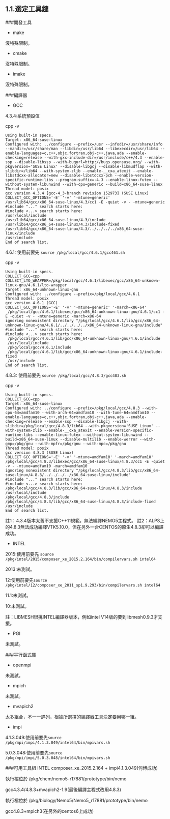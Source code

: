 ## 1.1.選定工具鏈
###開發工具
* make

 沒特殊限制。
* cmake

 沒特殊限制。
* imake

 沒特殊限制。

###編譯器
* GCC

 4.3.4:系統預設值

 cpp -v
 ```
Using built-in specs.
Target: x86_64-suse-linux
Configured with: ../configure --prefix=/usr --infodir=/usr/share/info --mandir=/usr/share/man --libdir=/usr/lib64 --libexecdir=/usr/lib64 --enable-languages=c,c++,objc,fortran,obj-c++,java,ada --enable-checking=release --with-gxx-include-dir=/usr/include/c++/4.3 --enable-ssp --disable-libssp --with-bugurl=http://bugs.opensuse.org/ --with-pkgversion='SUSE Linux' --disable-libgcj --disable-libmudflap --with-slibdir=/lib64 --with-system-zlib --enable-__cxa_atexit --enable-libstdcxx-allocator=new --disable-libstdcxx-pch --enable-version-specific-runtime-libs --program-suffix=-4.3 --enable-linux-futex --without-system-libunwind --with-cpu=generic --build=x86_64-suse-linux
Thread model: posix
gcc version 4.3.4 [gcc-4_3-branch revision 152973] (SUSE Linux)
COLLECT_GCC_OPTIONS='-E' '-v' '-mtune=generic'
 /usr/lib64/gcc/x86_64-suse-linux/4.3/cc1 -E -quiet -v - -mtune=generic
#include "..." search starts here:
#include <...> search starts here:
 /usr/local/include
 /usr/lib64/gcc/x86_64-suse-linux/4.3/include
 /usr/lib64/gcc/x86_64-suse-linux/4.3/include-fixed
 /usr/lib64/gcc/x86_64-suse-linux/4.3/../../../../x86_64-suse-linux/include
 /usr/include
End of search list.
 ```
 4.6.1: 使用前要先 ```source /pkg/local/gcc/4.6.1/gcc461.sh```

 cpp -v
```
Using built-in specs.
COLLECT_GCC=cpp
COLLECT_LTO_WRAPPER=/pkg/local/gcc/4.6.1/libexec/gcc/x86_64-unknown-linux-gnu/4.6.1/lto-wrapper
Target: x86_64-unknown-linux-gnu
Configured with: ../configure --prefix=/pkg/local/gcc/4.6.1
Thread model: posix
gcc version 4.6.1 (GCC)
COLLECT_GCC_OPTIONS='-E' '-v' '-mtune=generic' '-march=x86-64'
 /pkg/local/gcc/4.6.1/libexec/gcc/x86_64-unknown-linux-gnu/4.6.1/cc1 -E -quiet -v - -mtune=generic -march=x86-64
ignoring nonexistent directory "/pkg/local/gcc/4.6.1/lib/gcc/x86_64-unknown-linux-gnu/4.6.1/../../../../x86_64-unknown-linux-gnu/include"
#include "..." search starts here:
#include <...> search starts here:
 /pkg/local/gcc/4.6.1/lib/gcc/x86_64-unknown-linux-gnu/4.6.1/include
 /usr/local/include
 /pkg/local/gcc/4.6.1/include
 /pkg/local/gcc/4.6.1/lib/gcc/x86_64-unknown-linux-gnu/4.6.1/include-fixed
 /usr/include
End of search list.
```
 4.8.3: 使用前要先 ```source /pkg/local/gcc/4.8.3/gcc483.sh```

 cpp -v
 ```
 Using built-in specs.
COLLECT_GCC=cpp
Target: x86_64-suse-linux
Configured with: ../configure --prefix=/pkg/local/gcc/4.8.3 --with-cpu-64=amdfam10 --with-arch-64=amdfam10 --with-tune-64=amdfam10 --enable-languages=c,c++,objc,fortran,obj-c++,java,ada --enable-checking=release --enable-ssp --disable-libgcj --with-slibdir=/pkg/local/gcc/4.8.3/lib64 --with-pkgversion='SUSE Linux' --with-system-zlib --enable-__cxa_atexit --enable-version-specific-runtime-libs --enable-linux-futex --without-system-libunwind --build=x86_64-suse-linux --disable-multilib --enable-werror --with-gmp=/pkg/gnu --with-mpfr=/pkg/gnu --with-mpc=/pkg/gnu
Thread model: posix
gcc version 4.8.3 (SUSE Linux)
COLLECT_GCC_OPTIONS='-E' '-v' '-mtune=amdfam10' '-march=amdfam10'
 /pkg/local/gcc/4.8.3/libexec/gcc/x86_64-suse-linux/4.8.3/cc1 -E -quiet -v - -mtune=amdfam10 -march=amdfam10
ignoring nonexistent directory "/pkg/local/gcc/4.8.3/lib/gcc/x86_64-suse-linux/4.8.3/../../../../x86_64-suse-linux/include"
#include "..." search starts here:
#include <...> search starts here:
 /pkg/local/gcc/4.8.3/lib/gcc/x86_64-suse-linux/4.8.3/include
 /usr/local/include
 /pkg/local/gcc/4.8.3/include
 /pkg/local/gcc/4.8.3/lib/gcc/x86_64-suse-linux/4.8.3/include-fixed
 /usr/include
End of search list.
 ```
註1：4.3.4版本太舊不支援C++11規範，無法編譯NEMO5主程式。
註2：ALPS上的4.8.3無法成功編譯VTK5.10.0，但在另外一台CENTOS的原生4.8.3卻可以編譯成功。
* INTEL

 2015:使用前要先 ```source /pkg/intel/2015/composer_xe_2015.2.164/bin/compilervars.sh intel64```

 2013:未測試。

 12:使用前要先```source /pkg/intel/12/composer_xe_2011_sp1.9.293/bin/compilervars.sh intel64```

 11.1:未測試。

 10:未測試。

 註：LIBMESH很挑INTEL編譯器版本，例如intel V14版的要到libmesh0.9.3才支援。

* PGI

 未測試。

###平行函式庫
* openmpi

 未測試。
* mpich

 未測試。
* mvapich2

 太多組合，不一一詳列，根據所選擇的編譯器工具決定要用哪一組。
* impi

 4.1.3.049:使用前要先```source /pkg/mpi/impi/4.1.3.049/intel64/bin/mpivars.sh```

 5.0.3.048:使用前要先```source /pkg/mpi/impi/5.0.3.048/intel64/bin/mpivars.sh```


###可用工具組
INTEL composer_xe_2015.2.164 + impi4.1.3.049(何博成功)

執行檔位於
/pkg/chem/nemo5-r17881/prototype/bin/nemo

gcc4.3.4/4.8.3+mvapich2-1.9(最後編譯主程式改用4.8.3)

執行檔位於
/pkg/biology/Nemo5/Nemo5_r17881/prototype/bin/nemo

gcc4.8.3+mpich3(在另外的centos6上成功)

